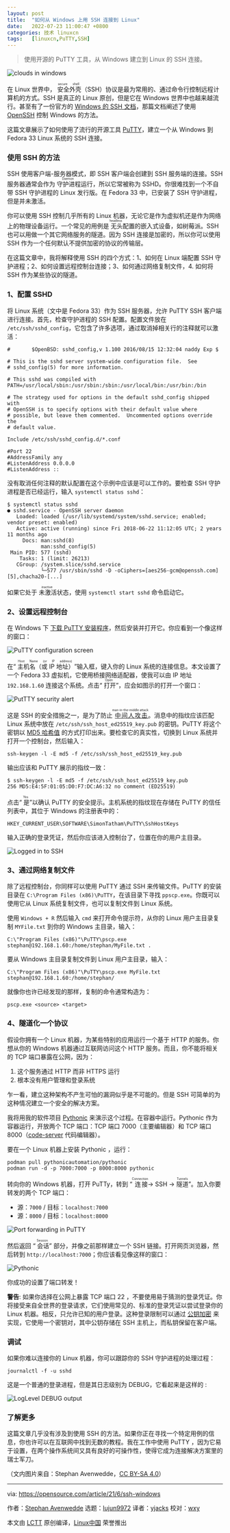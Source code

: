 ```yaml
---
layout: post
title:	"如何从 Windows 上用 SSH 连接到 Linux"
date:	2022-07-23 11:00:47 +0800 
categories:	技术 linuxcn 
tags:	[linuxcn,PuTTY,SSH]
---
```




> 
> 使用开源的 PuTTY 工具，从 Windows 建立到 Linux 的 SSH 连接。
> 
> 
> 


![](/Asserts/Images//attachment/album/202207/23/110039pjbd9jbbc84gbz2f.jpg "clouds in windows")


在 Linux 世界中，<ruby> 安全外壳 <rt>  secure shell </rt></ruby>（SSH）协议是最为常用的、通过命令行控制远程计算机的方式。SSH 是真正的 Linux 原创，但是它在 Windows 世界中也越来越流行。甚至有了一份官方的 [Windows 的 SSH 文档](https://docs.microsoft.com/en-us/windows-server/administration/openssh/openssh_overview)，那篇文档阐述了使用 [OpenSSH](https://www.openssh.com/) 控制 Windows 的方法。


这篇文章展示了如何使用了流行的开源工具 [PuTTY](https://www.putty.org/)，建立一个从 Windows 到 Fedora 33 Linux 系统的 SSH 连接。


### 使用 SSH 的方法


SSH 使用客户端-服务器模式，即 SSH 客户端会创建到 SSH 服务端的连接。SSH 服务器通常会作为<ruby> 守护进程 <rt>  Daemon </rt></ruby>运行，所以它常被称为 SSHD。你很难找到一个不自带 SSH 守护进程的 Linux 发行版。在 Fedora 33 中，已安装了 SSH 守护进程，但是并未激活。


你可以使用 SSH 控制几乎所有的 Linux 机器，无论它是作为虚拟机还是作为网络上的物理设备运行。一个常见的用例是<ruby> 无头 <rt>  headless </rt></ruby>配置的嵌入式设备，如树莓派。SSH 也可以用做一个其它网络服务的隧道。因为 SSH 连接是加密的，所以你可以使用 SSH 作为一个任何默认不提供加密的协议的传输层。


在这篇文章中，我将解释使用 SSH 的四个方式：1、如何在 Linux 端配置 SSH 守护进程；2、如何设置远程控制台连接；3、如何通过网络复制文件，4. 如何将 SSH 作为某些协议的隧道。


### 1、配置 SSHD


将 Linux 系统（文中是 Fedora 33）作为 SSH 服务器，允许 PuTTY SSH 客户端进行连接。首先，检查守护进程的 SSH 配置。配置文件放在 `/etc/ssh/sshd_config`，它包含了许多选项，通过取消掉相关行的注释就可以激活：



```
#       $OpenBSD: sshd_config,v 1.100 2016/08/15 12:32:04 naddy Exp $

# This is the sshd server system-wide configuration file.  See
# sshd_config(5) for more information.

# This sshd was compiled with PATH=/usr/local/sbin:/usr/sbin:/sbin:/usr/local/bin:/usr/bin:/bin

# The strategy used for options in the default sshd_config shipped with
# OpenSSH is to specify options with their default value where
# possible, but leave them commented.  Uncommented options override the
# default value.

Include /etc/ssh/sshd_config.d/*.conf

#Port 22
#AddressFamily any
#ListenAddress 0.0.0.0
#ListenAddress ::

```

没有取消任何注释的默认配置在这个示例中应该是可以工作的。要检查 SSH 守护进程是否已经运行，输入 `systemctl status sshd`：



```
$ systemctl status sshd
● sshd.service - OpenSSH server daemon
   Loaded: loaded (/usr/lib/systemd/system/sshd.service; enabled; vendor preset: enabled)
   Active: active (running) since Fri 2018-06-22 11:12:05 UTC; 2 years 11 months ago
     Docs: man:sshd(8)
           man:sshd_config(5)
 Main PID: 577 (sshd)
    Tasks: 1 (limit: 26213)
   CGroup: /system.slice/sshd.service
           └─577 /usr/sbin/sshd -D -oCiphers=[aes256-gcm@openssh.com][5],chacha20-[...]

```

如果它处于<ruby> 未激活 <rt>  inactive </rt></ruby>状态，使用 `systemctl start sshd` 命令启动它。


### 2、设置远程控制台


在 Windows 下 [下载 PuTTY 安装程序](https://www.chiark.greenend.org.uk/~sgtatham/putty/latest.html)，然后安装并打开它。你应看到一个像这样的窗口：


![PuTTY configuration screen](/Asserts/Images//attachment/album/202207/23/110048szd6dh4pfhdd7zmm.png "PuTTY configuration screen")


在“<ruby> 主机名（或 IP 地址） <rt>  Host Name (or IP address) </rt></ruby>”输入框，键入你的 Linux 系统的连接信息。本文设置了一个 Fedora 33 虚拟机，它使用桥接网络适配器，使我可以由 IP 地址 `192.168.1.60` 连接这个系统。点击“<ruby> 打开 <rt>  Open </rt></ruby>”，应会如图示的打开一个窗口：


![PutTTY security alert](/Asserts/Images//attachment/album/202207/23/110048gnyjeahjzynsspe5.png "PutTTY security alert")


这是 SSH 的安全措施之一，是为了防止<ruby> <a href="https://en.wikipedia.org/wiki/Man-in-the-middle_attack">  中间人攻击 </a> <rt>  man-in-the-middle attack </rt></ruby>。消息中的指纹应该匹配 Linux 系统中放在 `/etc/ssh/ssh_host_ed25519_key.pub` 的密钥。PuTTY 将这个密钥以 [MD5 哈希值](https://en.wikipedia.org/wiki/MD5) 的方式打印出来。要检查它的真实性，切换到 Linux 系统并打开一个控制台，然后输入：



```
ssh-keygen -l -E md5 -f /etc/ssh/ssh_host_ed25519_key.pub

```

输出应该和 PuTTY 展示的指纹一致：



```
$ ssh-keygen -l -E md5 -f /etc/ssh/ssh_host_ed25519_key.pub
256 MD5:E4:5F:01:05:D0:F7:DC:A6:32 no comment (ED25519)

```

点击“<ruby> 是 <rt>  Yes </rt></ruby>”以确认 PuTTY 的安全提示。主机系统的指纹现在存储在 PuTTY 的信任列表中，其位于 Windows 的注册表中的：



```
HKEY_CURRENT_USER\SOFTWARE\SimonTatham\PuTTY\SshHostKeys

```

输入正确的登录凭证，然后你应该进入控制台了，位置在你的用户主目录。


![Logged in to SSH](/Asserts/Images//attachment/album/202207/23/110049q1v4tgcov47dvoob.png "Logged in to SSH")


### 3、通过网络复制文件


除了远程控制台，你同样可以使用 PuTTY 通过 SSH 来传输文件。PuTTY 的安装目录在 `C:\Program Files (x86)\PuTTY`，在该目录下寻找 `ppscp.exe`。你既可以使用它从 Linux 系统复制文件，也可以复制文件到 Linux 系统。


使用 `Windows + R` 然后输入 `cmd` 来打开命令提示符，从你的 Linux 用户主目录复制 `MYFile.txt` 到你的 Windows 主目录，输入：



```
C:\"Program Files (x86)"\PuTTY\pscp.exe stephan@192.168.1.60:/home/stephan/MyFile.txt .

```

要从 Windows 主目录复制文件到 Linux 用户主目录，输入：



```
C:\"Program Files (x86)"\PuTTY\pscp.exe MyFile.txt stephan@192.168.1.60:/home/stephan/

```

就像你也许已经发现的那样，复制的命令通常构造为：



```
pscp.exe <source> <target>

```

### 4、隧道化一个协议


假设你拥有一个 Linux 机器，为某些特别的应用运行一个基于 HTTP 的服务。你想从你的 Windows 机器通过互联网访问这个 HTTP 服务。而且，你不能将相关的 TCP 端口暴露在公网，因为：


1. 这个服务通过 HTTP 而非 HTTPS 运行
2. 根本没有用户管理和登录系统


乍一看，建立这种架构不产生可怕的漏洞似乎是不可能的。但是 SSH 可简单的为这种情况建立一个安全的解决方案。


我将用我的软件项目 [Pythonic](https://github.com/hANSIc99/Pythonic) 来演示这个过程。在容器中运行。Pythonic 作为容器运行，开放两个 TCP 端口：TCP 端口 7000（主要编辑器）和 TCP 端口 8000（[code-server](https://github.com/cdr/code-server) 代码编辑器）。


要在一个 Linux 机器上安装 Pythonic ，运行：



```
podman pull pythonicautomation/pythonic
podman run -d -p 7000:7000 -p 8000:8000 pythonic

```

转向你的 Windows 机器，打开 PuTTy，转到 “<ruby> 连接 <rt>  Connection </rt></ruby> -> SSH -> <ruby> 隧道 <rt>  Tunnels </rt></ruby>”。加入你要转发的两个 TCP 端口：


* 源：`7000` / 目标：`localhost:7000`
* 源：`8000` / 目标：`localhost:8000`


![Port forwarding in PuTTY](/Asserts/Images//attachment/album/202207/23/110049jm4rapms266sc7z6.png "Port forwarding in PuTTY")


然后返回 “<ruby> 会话 <rt>  Session </rt></ruby>” 部分，并像之前那样建立一个 SSH 链接。打开网页浏览器，然后转到 `http://localhost:7000`；你应该看见像这样的窗口：


![Pythonic](/Asserts/Images//attachment/album/202207/23/110049jhw6cd6mbk67dgwk.png "Pythonic")


你成功的设置了端口转发！


**警告**: 如果你选择在公网上暴露 TCP 端口 22 ，不要使用易于猜测的登录凭证。你将接受来自全世界的登录请求，它们使用常见的、标准的登录凭证以尝试登录你的 Linux 机器。相反，只允许已知的用户登录。这种登录限制可以通过 [公钥加密](https://opensource.com/article/21/4/encryption-decryption-openssl) 来实现，它使用一个密钥对，其中公钥存储在 SSH 主机上，而私钥保留在客户端。


### 调试


如果你难以连接你的 Linux 机器，你可以跟踪你的 SSH 守护进程的处理过程：



```
journalctl -f -u sshd

```

这是一个普通的登录进程，但是其日志级别为 DEBUG，它看起来是这样的 :


![LogLevel DEBUG output](/Asserts/Images//attachment/album/202207/23/110050lizdhug1zr2ghaz1.png "LogLevel DEBUG output")


### 了解更多


这篇文章几乎没有涉及到使用 SSH 的方法。如果你正在寻找一个特定用例的信息，你也许可以在互联网中找到无数的教程。我在工作中使用 PuTTY ，因为它易于设置，在两个操作系统间又具有良好的可操作性，使得它成为连接解决方案里的瑞士军刀。


（文内图片来自：Stephan Avenwedde，[CC BY-SA 4.0](https://creativecommons.org/licenses/by-sa/4.0/)）




---


via: <https://opensource.com/article/21/6/ssh-windows>


作者：[Stephan Avenwedde](https://opensource.com/users/hansic99) 选题：[lujun9972](https://github.com/lujun9972) 译者：[yjacks](https://github.com/yjacks) 校对：[wxy](https://github.com/wxy)


本文由 [LCTT](https://github.com/LCTT/TranslateProject) 原创编译，[Linux中国](https://linux.cn/) 荣誉推出
